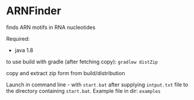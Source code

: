 ARNFinder
=========

finds ARN motifs in RNA nucleotides


Required:
  * java 1.8
	
to use build with gradle (after fetching copy): 
`gradlew distZip`

copy and extract zip form from build/distribution

Launch in command line - with `start.bat` after supplying `intput.txt` file to the directory containing `start.bat`.
Example file in dir: `examples`
